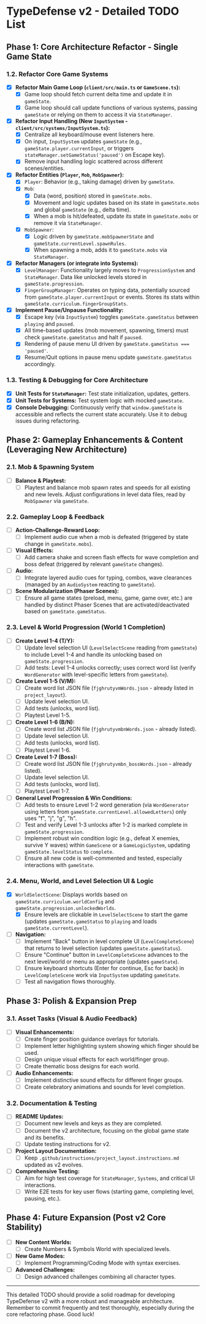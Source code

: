 # TypeDefense v2 - Detailed TODO List

## Phase 1: Core Architecture Refactor - Single Game State

### 1.2. Refactor Core Game Systems

- [x] **Refactor Main Game Loop (`client/src/main.ts` or `GameScene.ts`):**
  - [x] Game loop should fetch current delta time and update it in `gameState`.
  - [x] Game loop should call update functions of various systems, passing `gameState` or relying on them to access it via `StateManager`.
- [x] **Refactor Input Handling (New   `InputSystem` - `client/src/systems/InputSystem.ts`):**
  - [x] Centralize all keyboard/mouse event listeners here.
  - [x] On input, `InputSystem` updates `gameState` (e.g., `gameState.player.currentInput`, or triggers `stateManager.setGameStatus('paused')` on Escape key).
  - [x] Remove input handling logic scattered across different scenes/entities.
- [x] **Refactor Entities (`Player`, `Mob`, `MobSpawner`):**
  - [x] `Player`: Behavior (e.g., taking damage) driven by `gameState`.
  - [x] `Mob`:
    - [x] Data (word, position) stored in `gameState.mobs`.
    - [x] Movement and logic updates based on its state in `gameState.mobs` and global `gameState` (e.g., delta time).
    - [x] When a mob is hit/defeated, update its state in `gameState.mobs` or remove it via `StateManager`.
  - [x] `MobSpawner`:
    - [x] Logic driven by `gameState.mobSpawnerState` and `gameState.currentLevel.spawnRules`.
    - [x] When spawning a mob, adds it to `gameState.mobs` via `StateManager`.
- [x] **Refactor Managers (or integrate into Systems):**
  - [x] `LevelManager`: Functionality largely moves to `ProgressionSystem` and `StateManager`. Data like unlocked levels stored in `gameState.progression`.
  - [x] `FingerGroupManager`: Operates on typing data, potentially sourced from `gameState.player.currentInput` or events. Stores its stats within `gameState.curriculum.fingerGroupStats`.
- [x] **Implement Pause/Unpause Functionality:**
  - [x] Escape key (via `InputSystem`) toggles `gameState.gameStatus` between `playing` and `paused`.
  - [x] All time-based updates (mob movement, spawning, timers) must check `gameState.gameStatus` and halt if `paused`.
  - [x] Rendering of pause menu UI driven by `gameState.gameStatus === 'paused'`.
  - [x] Resume/Quit options in pause menu update `gameState.gameStatus` accordingly.

### 1.3. Testing & Debugging for Core Architecture

- [x] **Unit Tests for `StateManager`:** Test state initialization, updates, getters.
- [x] **Unit Tests for Systems:** Test system logic with mocked `gameState`.
- [x] **Console Debugging:** Continuously verify that `window.gameState` is accessible and reflects the current state accurately. Use it to debug issues during refactoring.

## Phase 2: Gameplay Enhancements & Content (Leveraging New Architecture)

### 2.1. Mob & Spawning System

- [ ] **Balance & Playtest:**
  - [ ] Playtest and balance mob spawn rates and speeds for all existing and new levels. Adjust configurations in level data files, read by `MobSpawner` via `gameState`.

### 2.2. Gameplay Loop & Feedback

- [ ] **Action-Challenge-Reward Loop:**
  - [ ] Implement audio cue when a mob is defeated (triggered by state change in `gameState.mobs`).
- [ ] **Visual Effects:**
  - [ ] Add camera shake and screen flash effects for wave completion and boss defeat (triggered by relevant `gameState` changes).
- [ ] **Audio:**
  - [ ] Integrate layered audio cues for typing, combos, wave clearances (managed by an `AudioSystem` reacting to `gameState`).
- [ ] **Scene Modularization (Phaser Scenes):**
  - [ ] Ensure all game states (preload, menu, game, game over, etc.) are handled by distinct Phaser Scenes that are activated/deactivated based on `gameState.gameStatus`.

### 2.3. Level & World Progression (World 1 Completion)

- [ ] **Create Level 1-4 (T/Y):**
  - [ ] Update level selection UI (`LevelSelectScene` reading from `gameState`) to include Level 1-4 and handle its unlocking based on `gameState.progression`.
  - [ ] Add tests: Level 1-4 unlocks correctly; uses correct word list (verify `WordGenerator` with level-specific letters from `gameState`).
- [ ] **Create Level 1-5 (V/M):**
  - [ ] Create word list JSON file (`fjghrutyvmWords.json` - already listed in `project_layout`).
  - [ ] Update level selection UI.
  - [ ] Add tests (unlocks, word list).
  - [ ] Playtest Level 1-5.
- [ ] **Create Level 1-6 (B/N):**
  - [ ] Create word list JSON file (`fjghrutyvmbnWords.json` - already listed).
  - [ ] Update level selection UI.
  - [ ] Add tests (unlocks, word list).
  - [ ] Playtest Level 1-6.
- [ ] **Create Level 1-7 (Boss):**
  - [ ] Create word list JSON file (`fjghrutyvmbn_bossWords.json` - already listed).
  - [ ] Update level selection UI.
  - [ ] Add tests (unlocks, word list).
  - [ ] Playtest Level 1-7.
- [ ] **General Level Progression & Win Conditions:**
  - [ ] Add tests to ensure Level 1-2 word generation (via `WordGenerator` using letters from `gameState.currentLevel.allowedLetters`) only uses "f", "j", "g", "h".
  - [ ] Test and verify Level 1-3 unlocks after 1-2 is marked complete in `gameState.progression`.
  - [ ] Implement robust win condition logic (e.g., defeat X enemies, survive Y waves) within `GameScene` or a `GameLogicSystem`, updating `gameState.levelStatus` to `complete`.
  - [ ] Ensure all new code is well-commented and tested, especially interactions with `gameState`.

### 2.4. Menu, World, and Level Selection UI & Logic

- [x] `WorldSelectScene`: Displays worlds based on `gameState.curriculum.worldConfig` and `gameState.progression.unlockedWorlds`.
  - [x] Ensure levels are clickable in `LevelSelectScene` to start the game (updates `gameState.gameStatus` to `playing` and loads `gameState.currentLevel`).
- [ ] **Navigation:**
  - [ ] Implement "Back" button in level complete UI (`LevelCompleteScene`) that returns to level selection (updates `gameState.gameStatus`).
  - [ ] Ensure "Continue" button in `LevelCompleteScene` advances to the next level/world or menu as appropriate (updates `gameState`).
  - [ ] Ensure keyboard shortcuts (Enter for continue, Esc for back) in `LevelCompleteScene` work via `InputSystem` updating `gameState`.
  - [ ] Test all navigation flows thoroughly.

## Phase 3: Polish & Expansion Prep

### 3.1. Asset Tasks (Visual & Audio Feedback)

- [ ] **Visual Enhancements:**
  - [ ] Create finger position guidance overlays for tutorials.
  - [ ] Implement letter highlighting system showing which finger should be used.
  - [ ] Design unique visual effects for each world/finger group.
  - [ ] Create thematic boss designs for each world.
- [ ] **Audio Enhancements:**
  - [ ] Implement distinctive sound effects for different finger groups.
  - [ ] Create celebratory animations and sounds for level completion.

### 3.2. Documentation & Testing

- [ ] **README Updates:**
  - [ ] Document new levels and keys as they are completed.
  - [ ] Document the v2 architecture, focusing on the global game state and its benefits.
  - [ ] Update testing instructions for v2.
- [ ] **Project Layout Documentation:**
  - [ ] Keep `.github/instructions/project_layout.instructions.md` updated as v2 evolves.
- [ ] **Comprehensive Testing:**
  - [ ] Aim for high test coverage for `StateManager`, `Systems`, and critical UI interactions.
  - [ ] Write E2E tests for key user flows (starting game, completing level, pausing, etc.).

## Phase 4: Future Expansion (Post v2 Core Stability)

- [ ] **New Content Worlds:**
  - [ ] Create Numbers & Symbols World with specialized levels.
- [ ] **New Game Modes:**
  - [ ] Implement Programming/Coding Mode with syntax exercises.
- [ ] **Advanced Challenges:**
  - [ ] Design advanced challenges combining all character types.

---

This detailed TODO should provide a solid roadmap for developing TypeDefense v2 with a more robust and manageable architecture. Remember to commit frequently and test thoroughly, especially during the core refactoring phase. Good luck!

